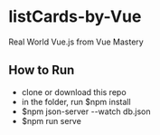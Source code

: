 # listCards-by-Vue
Real World Vue.js from Vue Mastery

## How to Run
- clone or download this repo
- in the folder, run $npm install
- $npm json-server --watch db.json
- $npm run serve
